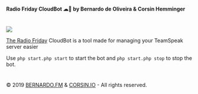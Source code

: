 #### **Radio Friday CloudBot ☁🤖 by Bernardo de Oliveira & Corsin Hemminger**

#

<a href="https://www.radiofriday.at"><img src="https://www.radiofriday.at/images/home/logo2.png" algin="center">


The [Radio Friday][radiofriday-page] CloudBot is a tool made for managing your TeamSpeak server easier

Use `php start.php start` to start the bot and `php start.php stop` to stop the bot.

#

© 2019 [BERNARDO.FM][bernardo] & [CORSIN.IO][corsin] - All rights reserved.

[bernardo]: https://bernardo.fm
[corsin]: https://corsin.io
[radiofriday-page]: https://www.radiofriday.at